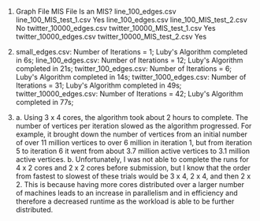 
1.
    Graph File               MIS File           Is an MIS?
line_100_edges.csv  line_100_MIS_test_1.csv         Yes
line_100_edges.csv	line_100_MIS_test_2.csv         No 
twitter_10000_edges.csv	twitter_10000_MIS_test_1.csv	Yes
twitter_10000_edges.csv	twitter_10000_MIS_test_2.csv    Yes

2. 
    small_edges.csv: Number of Iterations = 1; Luby's Algorithm completed in 6s;
    line_100_edges.csv: Number of Iterations = 12; Luby's Algorithm completed in 21s; 
    twitter_100_edges.csv: Number of Iterations = 6; Luby's Algorithm completed in 14s;
    twitter_1000_edges.csv: Number of Iterations = 31; Luby's Algorithm completed in 49s;
    twitter_10000_edges.csv: Number of Iterations = 42; Luby's Algorithm completed in 77s;

3. a. Using 3 x 4 cores, the algorithm took about 2 hours to complete. The number of vertices per iteration slowed as the algorithm progressed. For example, it brought down the number of vertices from an initial number of over 11 million vertices to over 6 million in iteration 1, but from iteration 5 to iteration 6 it went from about 3.7 million active vertices to 3.1 million active vertices. 
b. Unfortunately, I was not able to complete the runs for 4 x 2 cores and 2 x 2 cores before submission, but I know that the order from fastest to slowest of these trials would be 3 x 4, 2 x 4, and then 2 x 2. This is because having more cores distributed over a larger number of machines leads to an increase in parallelism and in efficiency and  therefore a decreased runtime as the workload is able to be further distributed.